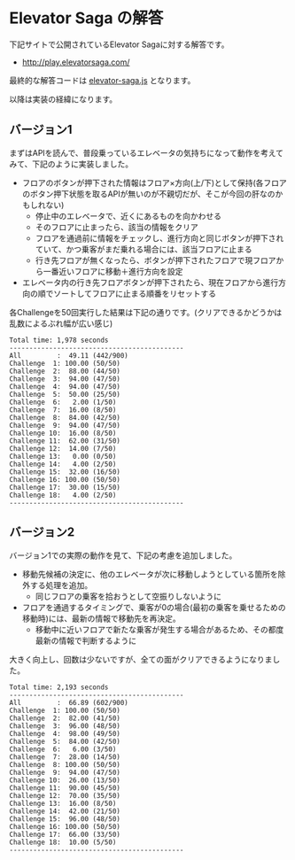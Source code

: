 # Elevator Saga の解答

下記サイトで公開されているElevator Sagaに対する解答です。

* http://play.elevatorsaga.com/

最終的な解答コードは [elevator-saga.js](./elevator-saga.js) となります。

以降は実装の経緯になります。

## バージョン1

まずはAPIを読んで、普段乗っているエレベータの気持ちになって動作を考えてみて、下記のように実装しました。

* フロアのボタンが押下された情報はフロア×方向(上/下)として保持(各フロアのボタン押下状態を取るAPIが無いのが不親切だが、そこが今回の肝なのかもしれない)
    * 停止中のエレベータで、近くにあるものを向かわせる
    * そのフロアに止まったら、該当の情報をクリア
    * フロアを通過前に情報をチェックし、進行方向と同じボタンが押下されていて、かつ乗客がまだ乗れる場合には、該当フロアに止まる
    * 行き先フロアが無くなったら、ボタンが押下されたフロアで現フロアから一番近いフロアに移動＋進行方向を設定
* エレベータ内の行き先フロアボタンが押下されたら、現在フロアから進行方向の順でソートしてフロアに止まる順番をリセットする

各Challengeを50回実行した結果は下記の通りです。(クリアできるかどうかは乱数によるぶれ幅が広い感じ)

```
Total time: 1,978 seconds
--------------------------------------------
All         :  49.11 (442/900)
Challenge  1: 100.00 (50/50)
Challenge  2:  88.00 (44/50)
Challenge  3:  94.00 (47/50)
Challenge  4:  94.00 (47/50)
Challenge  5:  50.00 (25/50)
Challenge  6:   2.00 (1/50)
Challenge  7:  16.00 (8/50)
Challenge  8:  84.00 (42/50)
Challenge  9:  94.00 (47/50)
Challenge 10:  16.00 (8/50)
Challenge 11:  62.00 (31/50)
Challenge 12:  14.00 (7/50)
Challenge 13:   0.00 (0/50)
Challenge 14:   4.00 (2/50)
Challenge 15:  32.00 (16/50)
Challenge 16: 100.00 (50/50)
Challenge 17:  30.00 (15/50)
Challenge 18:   4.00 (2/50)
--------------------------------------------
```

## バージョン2

バージョン1での実際の動作を見て、下記の考慮を追加しました。

* 移動先候補の決定に、他のエレベータが次に移動しようとしている箇所を除外する処理を追加。
    * 同じフロアの乗客を拾おうとして空振りしないように
* フロアを通過するタイミングで、乗客が0の場合(最初の乗客を乗せるための移動時)には、最新の情報で移動先を再決定。
    * 移動中に近いフロアで新たな乗客が発生する場合があるため、その都度最新の情報で判断するように

大きく向上し、回数は少ないですが、全ての面がクリアできるようになりました。

```
Total time: 2,193 seconds
--------------------------------------------
All         :  66.89 (602/900)
Challenge  1: 100.00 (50/50)
Challenge  2:  82.00 (41/50)
Challenge  3:  96.00 (48/50)
Challenge  4:  98.00 (49/50)
Challenge  5:  84.00 (42/50)
Challenge  6:   6.00 (3/50)
Challenge  7:  28.00 (14/50)
Challenge  8: 100.00 (50/50)
Challenge  9:  94.00 (47/50)
Challenge 10:  26.00 (13/50)
Challenge 11:  90.00 (45/50)
Challenge 12:  70.00 (35/50)
Challenge 13:  16.00 (8/50)
Challenge 14:  42.00 (21/50)
Challenge 15:  96.00 (48/50)
Challenge 16: 100.00 (50/50)
Challenge 17:  66.00 (33/50)
Challenge 18:  10.00 (5/50)
--------------------------------------------
```


